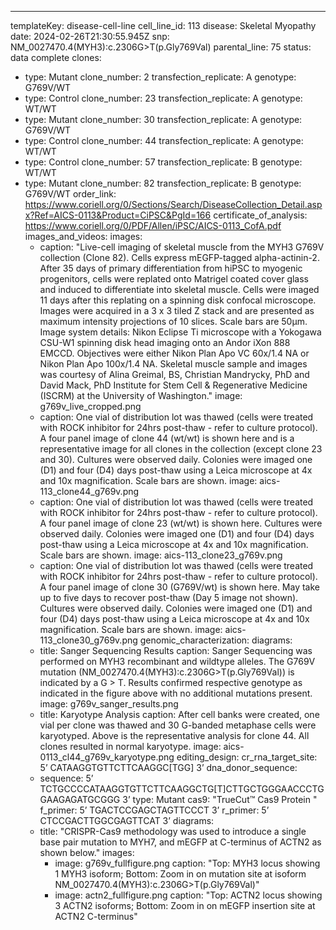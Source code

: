 ---
templateKey: disease-cell-line
cell_line_id: 113
disease: Skeletal Myopathy
date: 2024-02-26T21:30:55.945Z
snp: NM_0027470.4(MYH3):c.2306G>T(p.Gly769Val)
parental_line: 75
status: data complete
clones:
  - type: Mutant
    clone_number: 2
    transfection_replicate: A
    genotype: G769V/WT
  - type: Control
    clone_number: 23
    transfection_replicate: A
    genotype: WT/WT
  - type: Mutant
    clone_number: 30
    transfection_replicate: A
    genotype: G769V/WT
  - type: Control
    clone_number: 44
    transfection_replicate: A
    genotype: WT/WT
  - type: Control
    clone_number: 57
    transfection_replicate: B
    genotype: WT/WT
  - type: Mutant
    clone_number: 82
    transfection_replicate: B
    genotype: G769V/WT
order_link: https://www.coriell.org/0/Sections/Search/DiseaseCollection_Detail.aspx?Ref=AICS-0113&Product=CiPSC&PgId=166
certificate_of_analysis: https://www.coriell.org/0/PDF/Allen/iPSC/AICS-0113_CofA.pdf
images_and_videos:
  images:
    - caption: "Live-cell imaging of skeletal muscle from the MYH3 G769V collection
        (Clone 82). Cells express mEGFP-tagged alpha-actinin-2. After 35 days of
        primary differentiation from hiPSC to myogenic progenitors, cells were
        replated onto Matrigel coated cover glass and induced to differentiate
        into skeletal muscle. Cells were imaged 11 days after this replating on
        a spinning disk confocal microscope. Images were acquired in a 3 x 3
        tiled Z stack and are presented as maximum intensity projections of 10
        slices. Scale bars are 50µm. Image system details: Nikon Eclipse Ti
        microscope with a Yokogawa CSU-W1 spinning disk head imaging onto an
        Andor iXon 888 EMCCD. Objectives were either Nikon Plan Apo VC 60x/1.4
        NA or Nikon Plan Apo 100x/1.4 NA. Skeletal muscle sample and images was
        courtesy of Alina Greimal, BS, Christian Mandrycky, PhD and David Mack,
        PhD Institute for Stem Cell & Regenerative Medicine (ISCRM) at the
        University of Washington."
      image: g769v_live_cropped.png
    - caption: One vial of distribution lot was thawed (cells were treated with ROCK
        inhibitor for 24hrs post-thaw - refer to culture protocol). A four panel
        image of clone 44 (wt/wt) is shown here and is a representative image
        for all clones in the collection (except clone 23 and 30). Cultures were
        observed daily. Colonies were imaged one (D1) and four (D4) days
        post-thaw using a Leica microscope at 4x and 10x magnification. Scale
        bars are shown.
      image: aics-113_clone44_g769v.png
    - caption: One vial of distribution lot was thawed (cells were treated with ROCK
        inhibitor for 24hrs post-thaw - refer to culture protocol).  A four
        panel image of clone 23 (wt/wt) is shown here. Cultures were observed
        daily. Colonies were imaged one (D1) and four (D4) days post-thaw using
        a Leica microscope at 4x and 10x magnification. Scale bars are shown.
      image: aics-113_clone23_g769v.png
    - caption: One vial of distribution lot was thawed (cells were treated with ROCK
        inhibitor for 24hrs post-thaw - refer to culture protocol). A four panel
        image of clone 30 (G769V/wt) is shown here. May take up to five days to
        recover post-thaw (Day 5 image not shown). Cultures were observed daily.
        Colonies were imaged one (D1) and four (D4) days post-thaw using a Leica
        microscope at 4x and 10x magnification. Scale bars are shown.
      image: aics-113_clone30_g769v.png
genomic_characterization:
  diagrams:
    - title: Sanger Sequencing Results
      caption: Sanger Sequencing was performed on MYH3 recombinant and wildtype
        alleles. The G769V mutation (NM_0027470.4(MYH3):c.2306G>T(p.Gly769Val))
        is indicated by a G > T. Results confirmed respective genotype as
        indicated in the figure above with no additional mutations present. 
      image: g769v_sanger_results.png
    - title: Karyotype Analysis
      caption: After cell banks were created, one vial per clone was thawed and 30
        G-banded metaphase cells were karyotyped. Above is the representative
        analysis for clone 44. All clones resulted in normal karyotype.
      image: aics-0113_cl44_g769v_karyotype.png
editing_design:
  cr_rna_target_site: 5’ CATAAGGTGTTCTTCAAGGC[TGG] 3’
  dna_donor_sequence:
    - sequence: 5’ TCTGCCCCATAAGGTGTTCTTCAAGGCTG[T]CTTGCTGGGAACCCTGGAAGAGATGCGGG 3’
      type: Mutant
  cas9: "TrueCut™ Cas9 Protein "
  f_primer: 5’ TGACTCCGAGCTAGTTCCCT 3’
  r_primer: 5’ CTCCGACTTGGCGAGTTCAT 3’
  diagrams:
    - title: "CRISPR-Cas9 methodology was used to introduce a single base pair mutation to MYH7, and mEGFP at C-terminus of ACTN2 as shown below."
      images:
        - image: g769v_fullfigure.png
          caption: "Top: MYH3 locus showing 1 MYH3 isoform; Bottom: Zoom in on mutation site at isoform NM_0027470.4(MYH3):c.2306G>T(p.Gly769Val)"
        - image: actn2_fullfigure.png
          caption: "Top: ACTN2 locus showing 3 ACTN2 isoforms; Bottom: Zoom in on mEGFP insertion site at ACTN2 C-terminus"